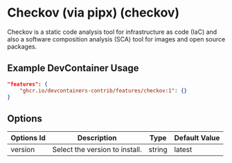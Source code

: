 
# Checkov (via pipx) (checkov)

Checkov is a static code analysis tool for infrastructure as code (IaC) and also a software composition analysis (SCA) tool for images and open source packages.

## Example DevContainer Usage

```json
"features": {
    "ghcr.io/devcontainers-contrib/features/checkov:1": {}
}
```

## Options

| Options Id | Description | Type | Default Value |
|-----|-----|-----|-----|
| version | Select the version to install. | string | latest |


